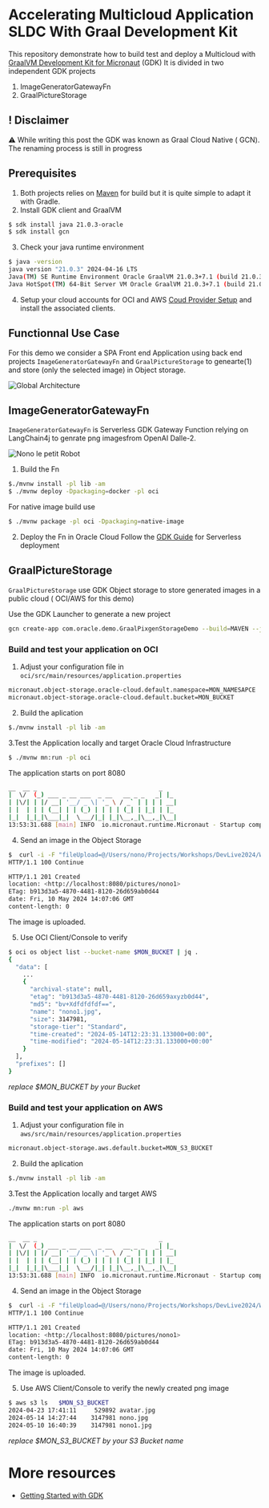 # Accelerating Multicloud Application SLDC  With Graal Development Kit 

This repository demonstrate how to build test and deploy a Multicloud  with [GraalVM Development Kit for Micronaut](https://graal.cloud/gcn/) (GDK)
It is divided in two independent GDK  projects
1. ImageGeneratorGatewayFn
2. GraalPictureStorage

## ! Disclaimer
:warning: While writing this post the GDK was known as Graal Cloud Native ( GCN). The renaming process is still in progress


## Prerequisites
1. Both projects relies on [Maven](https://maven.apache.org/) for build but it is quite simple to adapt it with Gradle.
2. Install GDK client and GraalVM 
```bash
$ sdk install java 21.0.3-oracle
$ sdk install gcn
```
3. Check your java runtime environment 
```sh
$ java -version
java version "21.0.3" 2024-04-16 LTS
Java(TM) SE Runtime Environment Oracle GraalVM 21.0.3+7.1 (build 21.0.3+7-LTS-jvmci-23.1-b37)
Java HotSpot(TM) 64-Bit Server VM Oracle GraalVM 21.0.3+7.1 (build 21.0.3+7-LTS-jvmci-23.1-b37, mixed mode, sharing)
```
4. Setup your cloud accounts for OCI and AWS  [Coud Provider Setup](https://graal.cloud/gcn/get-started/setting-up-cloud-accounts/) and install the associated clients.





## Functionnal Use Case

For this demo we consider a SPA Front end Application using back end projects `ImageGeneratorGatewayFn` and `GraalPictureStorage` to genearte(1) and store (only the selected image) in Object storage.

![Global Architecture](./images/globalarchitecture.jpg)




## ImageGeneratorGatewayFn
`ImageGeneratorGatewayFn` is Serverless GDK Gateway Function relying on LangChain4j to genrate png imagesfrom OpenAI Dalle-2.

![Nono le petit Robot](./images/nono1.png)

1. Build the Fn
```bash
$./mvnw install -pl lib -am
$ ./mvnw deploy -Dpackaging=docker -pl oci
```
For native image build use 
```bash
$ ./mvnw package -pl oci -Dpackaging=native-image
```

2. Deploy the Fn in Oracle Cloud 
Follow the [GDK Guide](https://graal.cloud/gcn/gcn-modules/serverless/micronaut-function-oci-expert/?buildTool=gradle&lang=java) for Serverless deployment 



## GraalPictureStorage
`GraalPictureStorage` use GDK Object storage to store generated images in a public cloud ( OCI/AWS for this demo)

Use the GDK Launcher to generate a new project 
```bash
gcn create-app com.oracle.demo.GraalPixgenStorageDemo --build=MAVEN --jdk=21 --lang=JAVA --test=JUNIT --example-code=true --clouds=OCI,AWS --services=LOGGING,OBJECTSTORE,TRACING --features=graalvm
```


### Build and test your application on OCI

1. Adjust your configuration file 
in `oci/src/main/resources/application.properties`
```sh
micronaut.object-storage.oracle-cloud.default.namespace=MON_NAMESAPCE
micronaut.object-storage.oracle-cloud.default.bucket=MON_BUCKET
```

2. Build the aplication
```bash
$./mvnw install -pl lib -am
```

3.Test the Application locally and target Oracle Cloud Infrastructure
```sh
$ ./mvnw mn:run -pl oci
```
The application starts on port 8080
```sh
__  __ _                                  _
|  \/  (_) ___ _ __ ___  _ __   __ _ _   _| |_
| |\/| | |/ __| '__/ _ \| '_ \ / _` | | | | __|
| |  | | | (__| | | (_) | | | | (_| | |_| | |_
|_|  |_|_|\___|_|  \___/|_| |_|\__,_|\__,_|\__|
13:53:31.688 [main] INFO  io.micronaut.runtime.Micronaut - Startup completed in 1879ms. Server Running: http://localhost:8080
```

4. Send an image in the Object Storage
```sh
$  curl -i -F "fileUpload=@/Users/nono/Projects/Workshops/DevLive2024/Workbook/images/nono1.png" <http://localhost:8080/pictures/nono1>
HTTP/1.1 100 Continue

HTTP/1.1 201 Created
location: <http://localhost:8080/pictures/nono1>
ETag: b913d3a5-4870-4481-8120-26d659ab0d44
date: Fri, 10 May 2024 14:07:06 GMT
content-length: 0
```
The image is uploaded.

5. Use OCI Client/Console to verify

```sh
$ oci os object list --bucket-name $MON_BUCKET | jq .
{
  "data": [
    ...
    {
      "archival-state": null,
      "etag": "b913d3a5-4870-4481-8120-26d659axyzb0d44",
      "md5": "bv+Xdfdfdfdf==",
      "name": "nono1.jpg",
      "size": 3147981,
      "storage-tier": "Standard",
      "time-created": "2024-05-14T12:23:31.133000+00:00",
      "time-modified": "2024-05-14T12:23:31.133000+00:00"
    }
  ],
  "prefixes": []
}
```
<i>replace $MON_BUCKET by your Bucket</i>




### Build and test your application on AWS

1. Adjust your configuration file
in `aws/src/main/resources/application.properties`

```sh
micronaut.object-storage.aws.default.bucket=MON_S3_BUCKET
```

2. Build the aplication

```bash
$./mvnw install -pl lib -am
```

3.Test the Application locally and target AWS

```sh
./mvnw mn:run -pl aws
```

The application starts on port 8080

```sh
__  __ _                                  _
|  \/  (_) ___ _ __ ___  _ __   __ _ _   _| |_
| |\/| | |/ __| '__/ _ \| '_ \ / _` | | | | __|
| |  | | | (__| | | (_) | | | | (_| | |_| | |_
|_|  |_|_|\___|_|  \___/|_| |_|\__,_|\__,_|\__|
13:53:31.688 [main] INFO  io.micronaut.runtime.Micronaut - Startup completed in 1879ms. Server Running: http://localhost:8080
```

4. Send an image in the Object Storage

```sh
$  curl -i -F "fileUpload=@/Users/nono/Projects/Workshops/DevLive2024/Workbook/images/nono1.png" <http://localhost:8080/pictures/nono1>
HTTP/1.1 100 Continue

HTTP/1.1 201 Created
location: <http://localhost:8080/pictures/nono1>
ETag: b913d3a5-4870-4481-8120-26d659ab0d44
date: Fri, 10 May 2024 14:07:06 GMT
content-length: 0
```

The image is uploaded.

5. Use AWS Client/Console to verify the newly created png image
```sh
$ aws s3 ls   $MON_S3_BUCKET
2024-04-23 17:41:11     529892 avatar.jpg
2024-05-14 14:27:44    3147981 nono.jpg
2024-05-10 16:40:39    3147981 nono1.jpg
```
<i>replace $MON_S3_BUCKET  by your S3 Bucket name</i>



# More resources 
* [Getting Started with GDK](https://graal.cloud/gcn/get-started/#)
